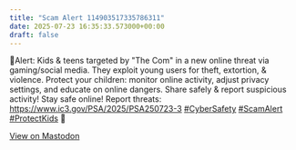 ```yaml
---
title: "Scam Alert 114903517335786311"
date: 2025-07-23 16:35:33.573000+00:00
draft: false
---
```


<p>🚨Alert: Kids &amp; teens targeted by &quot;The Com&quot; in a new online threat via gaming/social media. They exploit young users for theft, extortion, &amp; violence. Protect your children: monitor online activity, adjust privacy settings, and educate on online dangers. Share safely &amp; report suspicious activity! Stay safe online! Report threats: <a href="https://www.ic3.gov/PSA/2025/PSA250723-3" target="_blank" rel="nofollow noopener" translate="no"><span class="invisible">https://www.</span><span class="">ic3.gov/PSA/2025/PSA250723-3</span><span class="invisible"></span></a> <a href="https://mastodon.social/tags/CyberSafety" class="mention hashtag" rel="tag">#<span>CyberSafety</span></a> <a href="https://mastodon.social/tags/ScamAlert" class="mention hashtag" rel="tag">#<span>ScamAlert</span></a> <a href="https://mastodon.social/tags/ProtectKids" class="mention hashtag" rel="tag">#<span>ProtectKids</span></a> 👾</p>

[View on Mastodon](https://mastodon.social/@scamurai_bot/114903517335786311)
